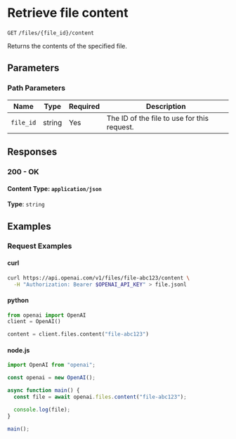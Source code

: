# Retrieve file content

`GET` `/files/{file_id}/content`

Returns the contents of the specified file.

## Parameters

### Path Parameters

| Name | Type | Required | Description |
| ---- | ---- | -------- | ----------- |
| `file_id` | string | Yes | The ID of the file to use for this request. |

## Responses

### 200 - OK

#### Content Type: `application/json`

**Type**: `string`

## Examples

### Request Examples

#### curl
```bash
curl https://api.openai.com/v1/files/file-abc123/content \
  -H "Authorization: Bearer $OPENAI_API_KEY" > file.jsonl

```

#### python
```python
from openai import OpenAI
client = OpenAI()

content = client.files.content("file-abc123")

```

#### node.js
```javascript
import OpenAI from "openai";

const openai = new OpenAI();

async function main() {
  const file = await openai.files.content("file-abc123");

  console.log(file);
}

main();

```

